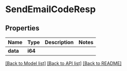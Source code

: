 # SendEmailCodeResp

## Properties

Name | Type | Description | Notes
------------ | ------------- | ------------- | -------------
**data** | **i64** |  | 

[[Back to Model list]](../README.md#documentation-for-models) [[Back to API list]](../README.md#documentation-for-api-endpoints) [[Back to README]](../README.md)


